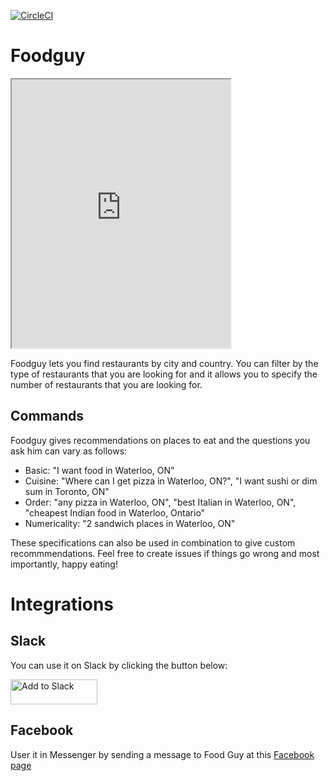 [![CircleCI](https://circleci.com/gh/danReynolds/foodguy.svg?style=svg)](https://circleci.com/gh/danReynolds/foodguy)

# Foodguy

<iframe
    width="350"
    height="430"
    src="https://console.api.ai/api-client/demo/embedded/07a46dba-9a2c-4f99-874c-47afc4f78390">
</iframe>

Foodguy lets you find restaurants by city and country. You can filter by the type of restaurants that you are looking for and it allows you to specify the number of restaurants that you are looking for.

## Commands

Foodguy gives recommendations on places to eat and the questions you ask him can vary as follows:

* Basic: "I want food in Waterloo, ON"
* Cuisine: "Where can I get pizza in Waterloo, ON?", "I want sushi or dim sum in Toronto, ON"
* Order: "any pizza in Waterloo, ON", "best Italian in Waterloo, ON", "cheapest Indian food in Waterloo, Ontario"
* Numericality: "2 sandwich places in Waterloo, ON"

These specifications can also be used in combination to give custom recommmendations. Feel free to create issues if things go wrong and most importantly, happy eating!

# Integrations

## Slack

You can use it on Slack by clicking the button below:

<a href="https://slack.com/oauth/authorize?scope=bot&client_id=97419817974.147523572753"><img alt="Add to Slack" height="40" width="139" src="https://platform.slack-edge.com/img/add_to_slack.png" srcset="https://platform.slack-edge.com/img/add_to_slack.png 1x, https://platform.slack-edge.com/img/add_to_slack@2x.png 2x" /></a>

## Facebook

User it in Messenger by sending a message to Food Guy at this [Facebook page](https://www.facebook.com/Foodguy-270452376701535/?ref=bookmarks)
